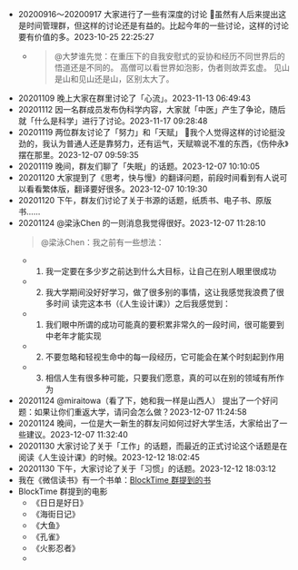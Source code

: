 - 20200916～20200917 大家进行了一些有深度的讨论
  🤔虽然有人后来提出这是时间管理群，但这样的讨论还是有益的。比起今年的一些讨论，这样的讨论要有价值的多。2023-10-25 22:25:27
	- > @大梦谁先觉：在重压下的自我安慰式的妥协和经历不同世界后的悟道还是不同的。
	  高僧可以看世界如泡影，伪者则故弄玄虚。
	  见山是山和见山还是山，区别太大了。
- 20201109 晚上大家在群里讨论了「心流」。2023-11-13 06:49:43
- 20201112 因一名群成员发布伪科学内容，大家就「中医」产生了争论，随后就「什么是科学」进行了讨论。2023-11-17 09:28:48
- 20201119 两位群友讨论了「努力」和「天赋」
  🤔我个人觉得这样的讨论挺没劲的，我认为普通人还是靠努力，还有运气，天赋嘛说不准的东西，《伤仲永》摆在那里。2023-12-07 09:59:35
- 20201119 晚间，群友们聊了「失眠」的话题。2023-12-07 10:10:05
- 20201120 大家提到了《思考，快与慢》的翻译问题，前段时间看到有人说可以看看繁体版，翻译要好很多。2023-12-07 10:19:30
- 20201120 下午，群友们讨论了关于书源的话题，纸质书、电子书、原版书……
- 20201124 @梁泳Chen 的一则消息我觉得很好。2023-12-07 11:28:10
  > @梁泳Chen：我之前有一些想法：
  * 1. 我一定要在多少岁之前达到什么大目标，让自己在别人眼里很成功
  * 2. 我大学期间没好好学习，做了很多别的事情，这让我感觉我浪费了很多时间
  读完这本书（《人生设计课》）之后我感觉到：
  * 1. 我们眼中所谓的成功可能真的要积累非常久的一段时间，很可能要到中老年才能实现
  * 2. 不要忽略和轻视生命中的每一段经历，它可能会在某个时刻起到作用
  * 3. 相信人生有很多种可能，只要我们愿意，真的可以在别的领域有所作为
- 20201124 @miraitowa（看了下，她和我一样是山西人） 提出了一个好问题：如果让你们重返大学，请问会怎么做？2023-12-07 11:24:58
- 20201124 晚间，一位是大一新生的群友问如何过好大学生活，大家给出了一些建议。2023-12-07 11:32:40
- 20201130 大家讨论了关于「工作」的话题，而最近的正式讨论这个话题是在阅读《人生设计课》的时候。2023-12-12 18:02:45
- 20201130 下午，大家讨论了关于「习惯」的话题。2023-12-12 18:03:12
- 我在《微信读书》有一个书单：[BlockTime 群提到的书](https://weread.qq.com/misc/booklist/6135522_7lWzQmY4y)
- BlockTime 群提到的电影
	- 《日日是好日》
	- 《海街日记》
	- 《大鱼》
	- 《孔雀》
	- 《火影忍者》
	-